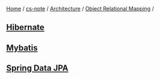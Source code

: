 [Home](https://mengxianbin.github.io) /
[cs-note](https://mengxianbin.github.io/cs-note/content) /
[Architecture](https://mengxianbin.github.io/cs-note/content/Architecture) /
[Object Relational Mapping](https://mengxianbin.github.io/cs-note/content/Architecture/Object%20Relational%20Mapping) /

## [Hibernate](https://mengxianbin.github.io/cs-note/content/Architecture/Object%20Relational%20Mapping/Hibernate)

## [Mybatis](https://mengxianbin.github.io/cs-note/content/Architecture/Object%20Relational%20Mapping/Mybatis)

## [Spring Data JPA](https://mengxianbin.github.io/cs-note/content/Architecture/Object%20Relational%20Mapping/Spring%20Data%20JPA)

